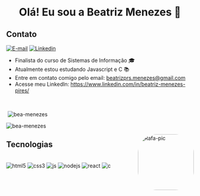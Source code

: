 <h1 align="center">Olá! Eu sou a Beatriz Menezes 👋</h1>

## Contato
[![E-mail](https://img.shields.io/badge/Gmail-D14836?style=for-the-badge&logo=gmail&logoColor=white)](mailto:beatrizprs.menezes@gmail.com)
[![Linkedin](https://img.shields.io/badge/LinkedIn-0077B5?style=for-the-badge&logo=linkedin&logoColor=white)](https://www.linkedin.com/in/beatriz-menezes-2ab31a187/)

- Finalista do curso de Sistemas de Informação 🎓
- Atualmente estou estudando Javascript e C 📚
- Entre em contato comigo pelo email: beatrizprs.menezes@gmail.com
- Acesse meu LinkedIn: https://www.linkedin.com/in/beatriz-menezes-pires/

<br>

<p>&nbsp;<img align="center" src="https://github-readme-stats.vercel.app/api?username=bea-menezes&show_icons=true&locale=pt-br&count_private=true&theme=dracula" alt="bea-menezes" /></p>
    
<p><img align="center" src="https://github-readme-stats.vercel.app/api/top-langs?username=bea-menezes&show_icons=true&locale=pt-br&count_private=true&theme=dracula" alt="bea-menezes" /></p>

  
<img align="right" alt="Rafa-pic" height="150" style="border-radius:50px;" src="https://media.discordapp.net/attachments/768596723920404490/1075830658393440397/download20230204131608.png">

## Tecnologias 
<div style="display: inline_block"><br/>
  <img alt="html5" align="center" src="https://img.shields.io/badge/HTML5-E34F26?style=for-the-badge&logo=html5&logoColor=white">
  <img alt="css3" align="center" src="https://img.shields.io/badge/CSS3-1572B6?style=for-the-badge&logo=css3&logoColor=white">
  <img alt="js" align="center" src="https://img.shields.io/badge/JavaScript-F7DF1E?style=for-the-badge&logo=javascript&logoColor=black">
  <img alt="nodejs" align="center" src="https://img.shields.io/badge/Node.js-43853D?style=for-the-badge&logo=node.js&logoColor=white">
  <img alt="react" align="center" src="https://img.shields.io/badge/React-20232A?style=for-the-badge&logo=react&logoColor=61DAFB">
  <img alt="c" align="center" src="https://img.shields.io/badge/C-00599C?style=for-the-badge&logo=c&logoColor=white">
 </div>
